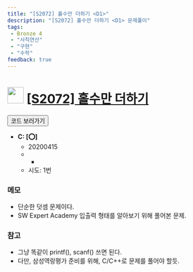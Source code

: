 ```yaml
---
title: "[S2072] 홀수만 더하기 <D1>"
description: "[S2072] 홀수만 더하기 <D1> 문제풀이"
tags: 
 - Bronze 4
 - "사칙연산"
 - "구현"
 - "수학"
feedback: true
---
```

<h1><img src="https://doky.space/assets/icpclev/b4.svg" height="37px"> <a href="http://icpc.me/S2072">[S2072] 홀수만 더하기 <D1></a></h1>

<a href="https://github.com/DokySp/acmicpc-practice/tree/master/S2072"><button class="btn btn-info">코드 보러가기</button></a>

- **C: [:o:]**
  - 20200415
  - -
  - 시도: 1번

### 메모
 - 단순한 덧셈 문제이다.
 - SW Expert Academy 입출력 형태를 알아보기 위해 풀어본 문제.

### 참고
 - 그냥 똑같이 printf(), scanf() 쓰면 된다.
 - 다만, 삼성역랑평가 준비를 위해, C/C++로 문제를 풀어야 할듯.
